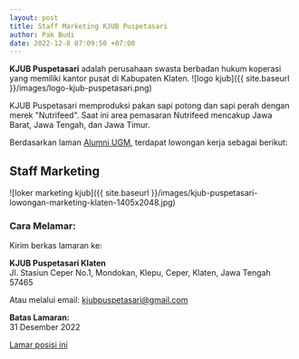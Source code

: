 ```yaml
---
layout: post
title: Staff Marketing KJUB Puspetasari
author: Pak Budi
date: 2022-12-8 07:09:50 +07:00
---
```


**KJUB Puspetasari** adalah perusahaan swasta berbadan hukum koperasi yang memiliki kantor pusat di Kabupaten Klaten.
![logo kjub]({{ site.baseurl }}/images/logo-kjub-puspetasari.png)

KJUB Puspetasari memproduksi pakan sapi potong dan sapi perah dengan merek "Nutrifeed". Saat ini area pemasaran Nutrifeed mencakup Jawa Barat, Jawa Tengah, dan Jawa Timur.

Berdasarkan laman [Alumni UGM](https://alumni.ugm.ac.id/2022/12/07/kjub-puspetasari/), terdapat lowongan kerja sebagai berikut:

## Staff Marketing

![loker marketing kjub]({{ site.baseurl }}/images/kjub-puspetasari-lowongan-marketing-klaten-1405x2048.jpg)

### Cara Melamar:

Kirim berkas lamaran ke:

**KJUB Puspetasari Klaten**<br>
Jl. Stasiun Ceper No.1, Mondokan, Klepu, Ceper, Klaten, Jawa Tengah 57465

Atau melalui email: kjubpuspetasari@gmail.com

**Batas Lamaran:**<br>
31 Desember 2022

<div class="apply"><a href="mailto:kjubpuspetasari@gmail.com">Lamar posisi ini</a></div>
